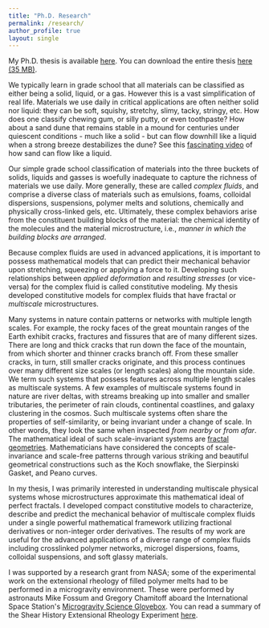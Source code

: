 ```yaml
---
title: "Ph.D. Research"
permalink: /research/
author_profile: true
layout: single
---
```


My Ph.D. thesis is available [here](https://dspace.mit.edu/handle/1721.1/92159?show=full). You can download the entire thesis [here (35 MB)](https://dspace.mit.edu/bitstream/handle/1721.1/92159/897123391-MIT.pdf?sequence=2&isAllowed=y).

We typically learn in grade school that all materials can be classified as either being a solid, liquid, or a gas. However this is a vast simplification of real life. Materials we use daily in critical applications are often neither solid nor liquid: they can be soft, squishy, stretchy, slimy, tacky, stringy, etc. How does one classify chewing gum, or silly putty, or even toothpaste? How about a sand dune that remains stable in a mound for centuries under quiescent conditions - much like a solid - but can flow downhill like a liquid when a strong breeze destabilizes the dune? See this [fascinating video](https://www.youtube.com/watch?v=1bALzkp16mw) of how sand can flow like a liquid. 

Our simple grade school classification of materials into the three buckets of solids, liquids and gasses is woefully inadequate to capture the richness of materials we use daily. More generally, these are called *complex fluids*, and comprise a diverse class of materials such as emulsions, foams, colloidal dispersions, suspensions, polymer melts and solutions, chemically and physically cross-linked gels, etc. Ultimately, these complex behaviors arise from the constituent building blocks of the material: the chemical identity of the molecules and the material microstructure, i.e., *manner in which the building blocks are arranged*. 

Because complex fluids are used in advanced applications, it is important to possess mathematical models that can predict their mechanical behavior upon stretching, squeezing or applying a force to it. Developing such relationships between *applied deformation* and *resulting stresses* (or vice-versa) for the complex fluid is called constitutive modeling. My thesis developed constitutive models for complex fluids that have fractal or *multiscale* microstructures.

Many systems in nature contain patterns or networks with multiple length scales. For example, the rocky faces of the great mountain ranges of the Earth exhibit cracks, fractures and fissures that are of many different sizes. There are long and thick cracks that run down the face of the mountain, from which shorter and thinner cracks branch off. From these smaller cracks, in turn, still smaller cracks originate, and this process continues over many different size scales (or length scales) along the mountain side. We term such systems that possess features across multiple length scales as multiscale systems. A few examples of multiscale systems found in nature are river deltas, with streams breaking up into smaller and smaller tributaries, the perimeter of rain clouds, continental coastlines, and galaxy clustering in the cosmos. Such multiscale systems often share the properties of self-similarity, or being invariant under a change of scale. In other words, they look the same when inspected *from nearby* or *from afar*. The mathematical ideal of such scale-invariant systems are [fractal geometries](https://en.wikipedia.org/wiki/Fractal). Mathematicians have considered the concepts of scale-invariance and scale-free patterns through various striking and beautiful geometrical constructions such as the Koch snowflake, the Sierpinski Gasket, and Peano curves.

In my thesis, I was primarily interested in understanding multiscale physical systems whose microstructures approximate this mathematical ideal of perfect fractals. I developed compact constitutive models to characterize, describe and predict the mechanical behavior of multiscale complex fluids under a single powerful mathematical framework utilizing fractional derivatives or non-integer order derivatives. The results of my work are useful for the advanced applications of a diverse range of complex fluids including crosslinked polymer networks, microgel dispersions, foams, colloidal suspensions, and soft glassy materials. 

I was supported by a research grant from NASA; some of the experimental work on the extensional rheology of filled polymer melts had to be performed in a microgravity environment. These were performed by astronauts Mike Fossum and Gregory Chamitoff aboard the International Space Station's [Microgravity Science Glovebox](https://www1.grc.nasa.gov/space/iss-research/msg/). You can read a summary of the Shear History Extensional Rheology Experiment [here](https://www1.grc.nasa.gov/space/iss-research/msg/shere-2/).